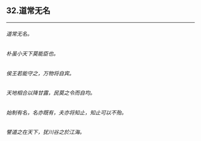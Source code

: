 ## 32.道常无名
---


###### 道常无名。

###### 朴虽小天下莫能臣也。

###### 侯王若能守之，万物将自宾。

###### 天地相合以降甘露，民莫之令而自均。

###### 始制有名，名亦既有，夫亦将知止，知止可以不殆。

###### 譬道之在天下，犹川谷之於江海。

###### 

